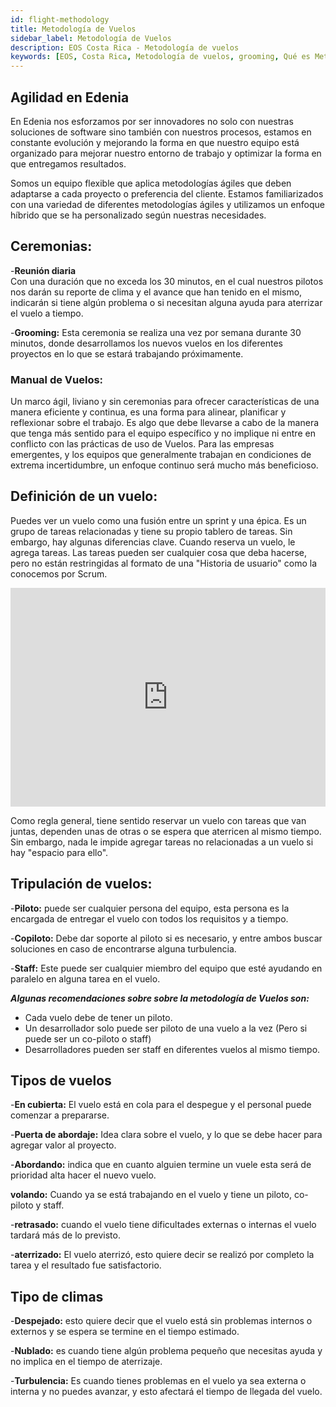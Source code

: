 ```yaml
---
id: flight-methodology
title: Metodología de Vuelos
sidebar_label: Metodología de Vuelos
description: EOS Costa Rica - Metodología de vuelos
keywords: [EOS, Costa Rica, Metodología de vuelos, grooming, Qué es Metodología de vuelos, Para qué sirve la metodología de vuelos]
---
```


## Agilidad en Edenia

En Edenia nos esforzamos por ser innovadores no solo con nuestras soluciones de software sino también con nuestros procesos, estamos en constante evolución y mejorando la forma en que nuestro equipo está organizado para mejorar nuestro entorno de trabajo y optimizar la forma en que entregamos resultados.

Somos un equipo flexible que aplica metodologías ágiles que deben adaptarse a cada proyecto o preferencia del cliente. Estamos familiarizados con una variedad de diferentes metodologías ágiles y utilizamos un enfoque híbrido que se ha personalizado según nuestras necesidades.

## Ceremonias:

-**Reunión diaria**  
Con una duración que no exceda los 30 minutos, en el cual nuestros pilotos nos darán su reporte de clima y el avance que han tenido en el mismo, indicarán si tiene algún problema o si necesitan alguna ayuda para aterrizar el vuelo a tiempo.

-**Grooming:**
Esta ceremonia se realiza una vez por semana durante 30 minutos, donde desarrollamos los nuevos vuelos en los diferentes proyectos en lo que se  estará trabajando próximamente. 


### Manual de Vuelos:

Un marco ágil, liviano y sin ceremonias para ofrecer características de una manera eficiente y continua, es una forma para alinear, planificar y reflexionar sobre el trabajo. Es algo que debe llevarse a cabo de la manera que tenga más sentido para el equipo específico y no implique ni entre en conflicto con las prácticas de uso de Vuelos. Para las empresas emergentes, y los equipos que generalmente trabajan en condiciones de extrema incertidumbre, un enfoque continuo será mucho más beneficioso.

## Definición de un vuelo:

Puedes ver un vuelo como una fusión entre un sprint y una épica. Es un grupo de tareas relacionadas y tiene su propio tablero de tareas. Sin embargo, hay algunas diferencias clave. Cuando reserva un vuelo, le agrega tareas. Las tareas pueden ser cualquier cosa que deba hacerse, pero no están restringidas al formato de una "Historia de usuario" como la conocemos por Scrum.

<iframe width="100%" height="350" src="https://www.youtube.com/embed/pCShsesxRZA" title="YouTube video player" frameBorder="0" allow="accelerometer; autoplay; clipboard-write; encrypted-media; gyroscope; picture-in-picture" allowFullScreen></iframe>


Como regla general, tiene sentido reservar un vuelo con tareas que van juntas, dependen unas de otras o se espera que aterricen al mismo tiempo. Sin embargo, nada le impide agregar tareas no relacionadas a un vuelo si hay "espacio para ello".

## Tripulación de vuelos:

-**Piloto:** puede ser cualquier persona del equipo, esta persona es la encargada de entregar el  vuelo con todos los requisitos y a tiempo.

-**Copiloto:** Debe dar soporte al piloto si es necesario, y entre ambos buscar soluciones en caso de encontrarse alguna turbulencia.

-**Staff:** Este puede ser cualquier  miembro del equipo que esté ayudando en paralelo en alguna tarea en el vuelo. 

***Algunas recomendaciones sobre sobre la metodología de Vuelos son:***
- Cada vuelo debe de tener un piloto. 
- Un desarrollador solo puede ser piloto de una vuelo a la vez (Pero si puede ser un co-piloto o staff)
- Desarrolladores pueden ser staff en diferentes vuelos al mismo tiempo.

## Tipos de vuelos 

-**En cubierta:** El vuelo está en cola para el despegue y el personal puede comenzar a prepararse.
 
-**Puerta de abordaje:** Idea clara sobre el vuelo, y lo que se debe hacer para agregar valor al proyecto.

-**Abordando:** indica que en cuanto alguien termine un  vuele esta será  de prioridad alta hacer el nuevo vuelo. 

**volando:** Cuando ya se está trabajando en el vuelo y tiene un piloto, co- piloto y staff. 

-**retrasado:** cuando el vuelo tiene dificultades externas o internas el vuelo tardará más de lo previsto. 

-**aterrizado:** El vuelo aterrizó, esto quiere decir se realizó por completo la tarea y el resultado fue satisfactorio.

## Tipo de climas 

-**Despejado:** esto quiere decir que el vuelo está sin problemas internos o externos y se espera se termine en el tiempo estimado.

-**Nublado:** es cuando tiene algún problema pequeño que necesitas ayuda y no implica en el tiempo de aterrizaje.

-**Turbulencia:** Es cuando tienes problemas en el vuelo ya sea externa o interna y no puedes avanzar, y esto afectará el tiempo de llegada del vuelo.
